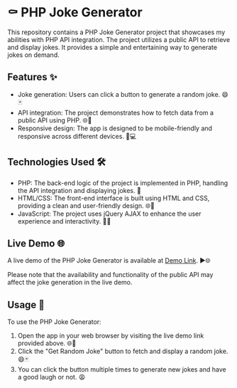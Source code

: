 # ⚰️ PHP Joke Generator

This repository contains a PHP Joke Generator project that showcases my abilities with PHP API integration. The project utilizes a public API to retrieve and display jokes. It provides a simple and entertaining way to generate jokes on demand.

## Features ✨

- Joke generation: Users can click a button to generate a random joke. 😄🃏
- API integration: The project demonstrates how to fetch data from a public API using PHP. 🌐🔗
- Responsive design: The app is designed to be mobile-friendly and responsive across different devices. 📱💻

## Technologies Used 🛠️

- PHP: The back-end logic of the project is implemented in PHP, handling the API integration and displaying jokes. 🐘
- HTML/CSS: The front-end interface is built using HTML and CSS, providing a clean and user-friendly design. 🌐🎨
- JavaScript: The project uses jQuery AJAX to enhance the user experience and interactivity. 📃🔌

## Live Demo 🌐

A live demo of the PHP Joke Generator is available at <a href="https://raphaelduran.com/jokes/" target="_blank">Demo Link</a>. ▶️🌐

Please note that the availability and functionality of the public API may affect the joke generation in the live demo.

## Usage 🚀

To use the PHP Joke Generator:

1. Open the app in your web browser by visiting the live demo link provided above. 🌐🔗
2. Click the "Get Random Joke" button to fetch and display a random joke. 😄🃏
3. You can click the button multiple times to generate new jokes and have a good laugh or not. 😩
